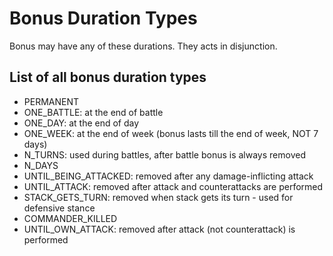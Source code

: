 # Bonus Duration Types

Bonus may have any of these durations. They acts in disjunction.

## List of all bonus duration types

-   PERMANENT
-   ONE_BATTLE: at the end of battle
-   ONE_DAY: at the end of day
-   ONE_WEEK: at the end of week (bonus lasts till the end of week, NOT 7 days)
-   N_TURNS: used during battles, after battle bonus is always removed
-   N_DAYS
-   UNTIL_BEING_ATTACKED: removed after any damage-inflicting attack
-   UNTIL_ATTACK: removed after attack and counterattacks are performed
-   STACK_GETS_TURN: removed when stack gets its turn - used for defensive stance
-   COMMANDER_KILLED
-   UNTIL_OWN_ATTACK: removed after attack (not counterattack) is performed